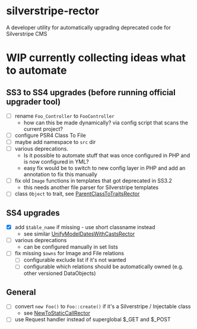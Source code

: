 # silverstripe-rector
A developer utility for automatically upgrading deprecated code for Silverstripe CMS

# WIP currently collecting ideas what to automate

## SS3 to SS4 upgrades (before running official upgrader tool)
- [ ] rename `Foo_Controller` to `FooController`
  - how can this be made dynamically? via config script that scans the current project?
- [ ] configure PSR4 Class To File
- [ ] maybe add namespace to `src` dir
- [ ] various deprecations.
  -  Is it possible to automate stuff that was once configured in PHP and is now configured in YML?
  -  easy fix would be to switch to new config layer in PHP and add an annotation to fix this manually
- [ ] fix old `Image` functions in templates that got deprecated in SS3.2
  - this needs another file parser for Silverstripe templates
- [ ] class `Object` to trait, see [ParentClassToTraitsRector](https://github.com/rectorphp/rector/blob/main/docs/rector_rules_overview.md#parentclasstotraitsrector)

## SS4 upgrades
- [X] add `$table_name` if missing - use short classname instead
  - see similar [UnifyModelDatesWithCastsRector](https://github.com/rectorphp/rector-laravel/blob/main/src/Rector/Class_/UnifyModelDatesWithCastsRector.php)
- [ ] various deprecations
  - can be configured manually in set lists
- [ ] fix missing `$owns` for Image and File relations
  - [ ] configurable exclude list if it's not wanted
  - [ ] configurable which relations should be automatically owned (e.g. other versioned DataObjects)

## General
- [ ] convert `new Foo()` to `Foo::create()` if it's a Silverstripe / Injectable class
  - see [NewToStaticCallRector](https://github.com/rectorphp/rector/blob/main/docs/rector_rules_overview.md#newtomethodcallrector)
- [ ] use Request handler instead of superglobal $_GET and $_POST
